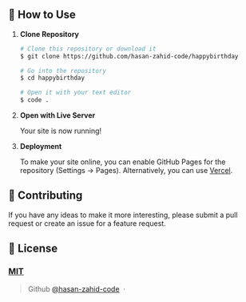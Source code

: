 ## 🚀 How to Use

1.  **Clone Repository**

    ```bash
    # Clone this repository or download it
    $ git clone https://github.com/hasan-zahid-code/happybirthday

    # Go into the repository
    $ cd happybirthday

    # Open it with your text editor
    $ code .
    ```

2. **Open with Live Server**

    Your site is now running!

3. **Deployment**

    To make your site online, you can enable GitHub Pages for the repository (Settings -> Pages). Alternatively, you can use [Vercel](https://www.vercel.com/).

## 📝 Contributing

If you have any ideas to make it more interesting, please submit a pull request or create an issue for a feature request.

## 🤝 License

### [MIT](LICENSE)

> Github [@hasan-zahid-code](https://github.com/hasan-zahid-code/) &nbsp;&middot;&nbsp;
